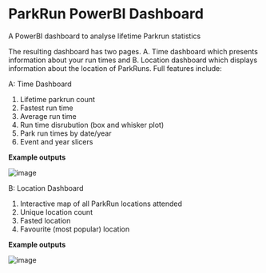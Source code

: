 # ParkRun PowerBI Dashboard
A PowerBI dashboard to analyse lifetime Parkrun statistics

The resulting dashboard has two pages. A. Time dashboard which presents information about your run times and B. Location dashboard which displays information about the location of ParkRuns. Full features include:

A: Time Dashboard 
1) Lifetime parkrun count 
2) Fastest run time 
3) Average run time 
4) Run time disrubution (box and whisker plot)
5) Park run times by date/year
6) Event and year slicers

**Example outputs**

![image](https://github.com/user-attachments/assets/bbc1db3b-a770-4b8d-ab10-9f52f0211110)

B: Location Dashboard
1) Interactive map of all ParkRun locations attended
2) Unique location count
3) Fasted location
4) Favourite (most popular) location

**Example outputs**

![image](https://github.com/user-attachments/assets/ebe6eab3-1912-402e-b1bb-9bcd95ff1665)
